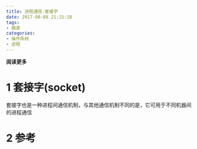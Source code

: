 ```yaml
---
title: 进程通信-套接字
date: 2017-08-08 21:15:18
tags: 
- 摘录
categories: 
- 操作系统
- 进程
---
```


__阅读更多__

<!--more-->

# 1 套接字(socket)

套接字也是一种进程间通信机制，与其他通信机制不同的是，它可用于不同机器间的进程通信

# 2 参考

